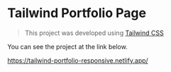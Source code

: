 # Tailwind Portfolio Page

> This project was developed using [Tailwind CSS](https://tailwindcss.com)

You can see the project at the link below.

https://tailwind-portfolio-responsive.netlify.app/
